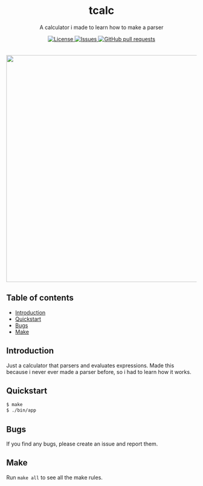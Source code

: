 <p align="center">
	<h1 align="center">tcalc</h2>
	<p align="center">A calculator i made to learn how to make a parser</p>
</p>
<p align="center">
	<a href="./LICENSE">
		<img alt="License" src="https://img.shields.io/badge/license-GPL-blue?color=7aca00"/>
	</a>
	<a href="https://github.com/LordOfTrident/tcalc/issues">
		<img alt="Issues" src="https://img.shields.io/github/issues/LordOfTrident/tcalc?color=0088ff"/>
	</a>
	<a href="https://github.com/LordOfTrident/tcalc/pulls">
		<img alt="GitHub pull requests" src="https://img.shields.io/github/issues-pr/LordOfTrident/tcalc?color=0088ff"/>
	</a>
	<br><br><br>
	<img width="600px" src="res/clip.gif"/>
</p>

## Table of contents
* [Introduction](#introduction)
* [Quickstart](#quickstart)
* [Bugs](#bugs)
* [Make](#make)

## Introduction

Just a calculator that parsers and evaluates expressions. Made this because i never ever made
a parser before, so i had to learn how it works.

## Quickstart
```sh
$ make
$ ./bin/app
```

## Bugs
If you find any bugs, please create an issue and report them.

## Make
Run `make all` to see all the make rules.
